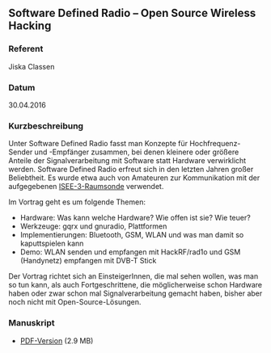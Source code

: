 ## Software Defined Radio – Open Source Wireless Hacking

### Referent
Jiska Classen

### Datum
30.04.2016

### Kurzbeschreibung
Unter Software Defined Radio fasst man Konzepte für Hochfrequenz-Sender und
-Empfänger zusammen, bei denen kleinere oder größere Anteile der
Signalverarbeitung mit Software statt Hardware verwirklicht werden. Software
Defined Radio erfreut sich in den letzten Jahren großer Beliebtheit. Es wurde
etwa auch von Amateuren zur Kommunikation mit der aufgegebenen
[ISEE-3-Raumsonde](https://de.wikipedia.org/wiki/ISEE-3/ICE) verwendet.

Im Vortrag geht es um folgende Themen:

* Hardware: Was kann welche Hardware? Wie offen ist sie? Wie teuer?
* Werkzeuge: gqrx und gnuradio, Plattformen
* Implementierungen: Bluetooth, GSM, WLAN und was man damit so kaputtspielen kann
* Demo: WLAN senden und empfangen mit HackRF/rad1o und GSM (Handynetz) empfangen mit DVB-T Stick

Der Vortrag richtet sich an EinsteigerInnen, die mal sehen wollen, was man so
tun kann, als auch Fortgeschrittene, die möglicherweise schon Hardware haben
oder zwar schon mal Signalverarbeitung gemacht haben, bisher aber noch nicht
mit Open-Source-Lösungen.


### Manuskript

* [PDF-Version](/download/Vortraege/classen-software-defined-radio.pdf) (2.9 MB)
